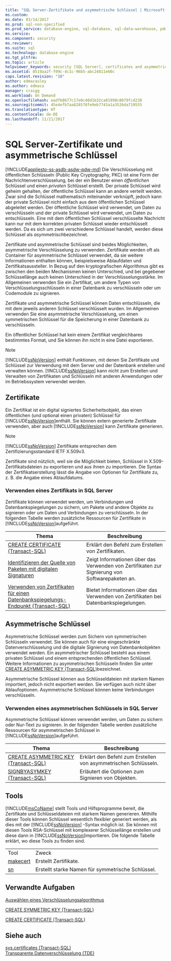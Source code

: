 ```yaml
---
title: "SQL Server-Zertifikate und asymmetrische Schlüssel | Microsoft-Dokumentation"
ms.custom: 
ms.date: 03/14/2017
ms.prod: sql-non-specified
ms.prod_service: database-engine, sql-database, sql-data-warehouse, pdw
ms.service: 
ms.component: security
ms.reviewer: 
ms.suite: sql
ms.technology: database-engine
ms.tgt_pltfrm: 
ms.topic: article
helpviewer_keywords: security [SQL Server], certificates and asymmetric keys
ms.assetid: 8519aa2f-f09c-4c1c-96b5-abc24811e60c
caps.latest.revision: "18"
author: edmacauley
ms.author: edmaca
manager: craigg
ms.workload: On Demand
ms.openlocfilehash: eadfb0677c17e0c40d1b32ca01998c8079fcd238
ms.sourcegitcommit: 45e4efb7aa828578fe9eb7743a1a3526da719555
ms.translationtype: HT
ms.contentlocale: de-DE
ms.lasthandoff: 11/21/2017
---
```

# <a name="sql-server-certificates-and-asymmetric-keys"></a>SQL Server-Zertifikate und asymmetrische Schlüssel
[!INCLUDE[appliesto-ss-asdb-asdw-pdw-md](../../includes/appliesto-ss-asdb-asdw-pdw-md.md)] Die Verschlüsselung mit öffentlichen Schlüsseln (Public Key Cryptography, PKC) ist eine Form der Nachrichtenverschlüsselung, bei der ein Benutzer einen *öffentlichen* Schlüssel und einen *privaten* Schlüssel erstellt. Der private Schlüssel wird geheim gehalten, der öffentliche Schlüssel kann an andere verteilt werden. Zwar sind die Schlüssel mathematisch miteinander verknüpft, jedoch kann der private Schlüssel nicht einfach aus dem öffentlichen Schlüssel abgeleitet werden. Der öffentliche Schlüssel wird verwendet, um Daten zu verschlüsseln und der private Schlüssel wird verwendet, um Daten zu entschlüsseln. Eine mit dem öffentlichen Schlüssel verschlüsselte Nachricht kann nur mit dem korrekten privaten Schlüssel wieder entschlüsselt werden. Da es sich um zwei verschiedene Schlüssel handelt, werden diese Schlüssel als *asymmetrisch*bezeichnet.  
  
 Zertifikate und asymmetrische Schlüssel sind beides Möglichkeiten, asymmetrische Verschlüsselung zu verwenden. Zertifikate werden oft als Container für asymmetrische Schlüssel verwendet, da sie weitere Informationen enthalten können, beispielsweise Ablaufdaten und Zertifikatsaussteller. In Bezug auf den kryptografischen Algorithmus gibt es zwischen den beiden Mechanismen keinen Unterschied, und bei gegebener Schlüssellänge auch keinen Unterschied in der Verschlüsselungsstärke. Im Allgemeinen verwenden Sie ein Zertifikat, um andere Typen von Verschlüsselungsschlüsseln in einer Datenbank zu verschlüsseln oder um Codemodule zu signieren.  
  
 Zertifikate und asymmetrische Schlüssel können Daten entschlüsseln, die mit dem jeweils anderen Schlüssel verschlüsselt wurden. Im Allgemeinen verwenden Sie eine asymmetrische Verschlüsselung, um einen symmetrischen Schlüssel für die Speicherung in einer Datenbank zu verschlüsseln.  
  
 Ein öffentlicher Schlüssel hat kein einem Zertifikat vergleichbares bestimmtes Format, und Sie können ihn nicht in eine Datei exportieren.  
  
> [!NOTE]  
>  [!INCLUDE[ssNoVersion](../../includes/ssnoversion-md.md)] enthält Funktionen, mit denen Sie Zertifikate und Schlüssel zur Verwendung mit dem Server und der Datenbank erstellen und verwalten können. [!INCLUDE[ssNoVersion](../../includes/ssnoversion-md.md)] kann nicht zum Erstellen und Verwalten von Zertifikaten und Schlüsseln mit anderen Anwendungen oder im Betriebssystem verwendet werden.  
  
## <a name="certificates"></a>Zertifikate  
 Ein Zertifikat ist ein digital signiertes Sicherheitsobjekt, das einen öffentlichen (und optional einen privaten) Schlüssel für [!INCLUDE[ssNoVersion](../../includes/ssnoversion-md.md)]enthält. Sie können extern generierte Zertifikate verwenden, aber auch [!INCLUDE[ssNoVersion](../../includes/ssnoversion-md.md)] kann Zertifikate generieren.  
  
> [!NOTE]  
>  [!INCLUDE[ssNoVersion](../../includes/ssnoversion-md.md)] Zertifikate entsprechen dem Zertifizierungsstandard IETF X.509v3.  
  
 Zertifikate sind nützlich, weil sie die Möglichkeit bieten, Schlüssel in X.509-Zertifikatsdateien zu exportieren und aus ihnen zu importieren. Die Syntax der Zertifikatserstellung lässt die Angabe von Optionen für Zertifikate zu, z.&#160;B. die Angabe eines Ablaufdatums.  
  
### <a name="using-a-certificate-in-sql-server"></a>Verwenden eines Zertifikats in SQL Server  
 Zertifikate können verwendet werden, um Verbindungen und Datenbankspiegelungen zu sichern, um Pakete und andere Objekte zu signieren oder um Daten und Verbindungen zu verschlüsseln. In der folgenden Tabelle werden zusätzliche Ressourcen für Zertifikate in [!INCLUDE[ssNoVersion](../../includes/ssnoversion-md.md)]aufgeführt.  
  
|Thema|Beschreibung|  
|-----------|-----------------|  
|[CREATE CERTIFICATE &#40;Transact-SQL&#41;](../../t-sql/statements/create-certificate-transact-sql.md)|Erklärt den Befehl zum Erstellen von Zertifikaten.|  
|[Identifizieren der Quelle von Paketen mit digitalen Signaturen](../../integration-services/security/identify-the-source-of-packages-with-digital-signatures.md)|Zeigt Informationen über das Verwenden von Zertifikaten zur Signierung von Softwarepaketen an.|  
|[Verwenden von Zertifikaten für einen Datenbankspiegelungs-Endpunkt &#40;Transact-SQL&#41;](../../database-engine/database-mirroring/use-certificates-for-a-database-mirroring-endpoint-transact-sql.md)|Bietet Informationen über das Verwenden von Zertifikaten bei Datenbankspiegelungen.|  
  
## <a name="asymmetric-keys"></a>Asymmetrische Schlüssel  
 Asymmetrische Schlüssel werden zum Sichern von symmetrischen Schlüsseln verwendet. Sie können auch für eine eingeschränkte Datenverschlüsselung und die digitale Signierung von Datenbankobjekten verwendet werden. Ein asymmetrischer Schlüssel besteht aus einem privaten Schlüssel und einem entsprechenden öffentlichen Schlüssel. Weitere Informationen zu asymmetrischen Schlüsseln finden Sie unter [CREATE ASYMMETRIC KEY &#40;Transact-SQL&#41;](../../t-sql/statements/create-asymmetric-key-transact-sql.md)bezeichnet.  
  
 Asymmetrische Schlüssel können aus Schlüsseldateien mit starkem Namen importiert, jedoch nicht exportiert werden. Sie verfügen auch nicht über Ablaufoptionen. Asymmetrische Schlüssel können keine Verbindungen verschlüsseln.  
  
### <a name="using-an-asymmetric-key-in-sql-server"></a>Verwenden eines asymmetrischen Schlüssels in SQL Server  
 Asymmetrische Schlüssel können verwendet werden, um Daten zu sichern oder Nur-Text zu signieren. In der folgenden Tabelle werden zusätzliche Ressourcen für asymmetrischen Schlüssel in [!INCLUDE[ssNoVersion](../../includes/ssnoversion-md.md)]aufgeführt.  
  
|Thema|Beschreibung|  
|-----------|-----------------|  
|[CREATE ASYMMETRIC KEY &#40;Transact-SQL&#41;](../../t-sql/statements/create-asymmetric-key-transact-sql.md)|Erklärt den Befehl zum Erstellen von asymmetrischen Schlüsseln.|  
|[SIGNBYASYMKEY &#40;Transact-SQL&#41;](../../t-sql/functions/signbyasymkey-transact-sql.md)|Erläutert die Optionen zum Signieren von Objekten.|  
  
## <a name="tools"></a>Tools  
 [!INCLUDE[msCoName](../../includes/msconame-md.md)] stellt Tools und Hilfsprogramme bereit, die Zertifikate und Schlüsseldateien mit starkem Namen generieren. Mithilfe dieser Tools können Schlüssel wesentlich flexibler generiert werden, als dies mit der [!INCLUDE[ssNoVersion](../../includes/ssnoversion-md.md)] -Syntax möglich ist. Sie können mit diesen Tools RSA-Schlüssel mit komplexerer Schlüssellänge erstellen und diese dann in [!INCLUDE[ssNoVersion](../../includes/ssnoversion-md.md)]importieren. Die folgende Tabelle erklärt, wo diese Tools zu finden sind.  
  
|||  
|-|-|  
|Tool|Zweck|  
|[makecert](http://msdn2.microsoft.com/library/bfsktky3\(VS.80\).aspx)|Erstellt Zertifikate.|  
|[sn](http://msdn2.microsoft.com/library/k5b5tt23\(VS.80\).aspx)|Erstellt starke Namen für symmetrische Schlüssel.|  
  
## <a name="related-tasks"></a>Verwandte Aufgaben  
 [Auswählen eines Verschlüsselungsalgorithmus](../../relational-databases/security/encryption/choose-an-encryption-algorithm.md)  
  
 [CREATE SYMMETRIC KEY &#40;Transact-SQL&#41;](../../t-sql/statements/create-symmetric-key-transact-sql.md)  
  
 [CREATE CERTIFICATE &#40;Transact-SQL&#41;](../../t-sql/statements/create-certificate-transact-sql.md)  
  
## <a name="see-also"></a>Siehe auch  
 [sys.certificates &#40;Transact-SQL&#41;](../../relational-databases/system-catalog-views/sys-certificates-transact-sql.md)   
 [Transparente Datenverschlüsselung &#40;TDE&#41;](../../relational-databases/security/encryption/transparent-data-encryption.md)  
  
  
